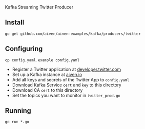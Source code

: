 Kafka Streaming Twitter Producer

## Install

`go get github.com/aiven/aiven-examples/kafka/producers/twitter`

## Configuring

`cp config.yaml.example config.yaml`

* Register a Twitter application at [developer.twitter.com](https://developer.twitter.com)
* Set up a Kafka instance at [aiven.io](https://aiven.io)
* Add all keys and secrets  of the Twitter App to `config.yaml`
* Download Kafka Service `cert` and `key` to this directory
* Download CA `cert` to this directory
* Set the topics you want to monitor in `twitter_prod.go`

## Running

`go run *.go`

